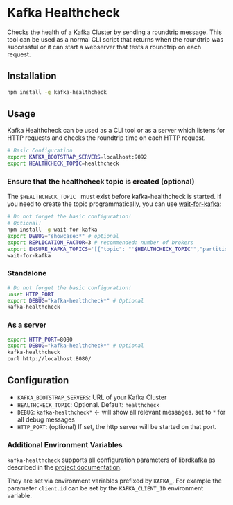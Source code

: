 # Kafka Healthcheck

Checks the health of a Kafka Cluster by sending a roundtrip
message. This tool can be used as a normal CLI script that returns
when the roundtrip was successful or it can start a webserver that
tests a roundtrip on each request.

## Installation

```sh
npm install -g kafka-healthcheck
```

## Usage

Kafka Healthcheck can be used as a CLI tool or as a server which
listens for HTTP requests and checks the roundtrip time on each HTTP
request.

```sh
# Basic Configuration
export KAFKA_BOOTSTRAP_SERVERS=localhost:9092
export HEALTHCHECK_TOPIC=healthcheck
```

### Ensure that the healthcheck topic is created (optional)

The `$HEALTHCHECK_TOPIC ` must exist before kafka-healthcheck is
started. If you need to create the topic programmatically, you can use
[wait-for-kafka](https://github.com/azapps/wait-for-kafka/):

```sh
# Do not forget the basic configuration!
# Optional!
npm install -g wait-for-kafka
export DEBUG="showcase:*" # optional
export REPLICATION_FACTOR=3 # recommended: number of brokers
export ENSURE_KAFKA_TOPICS='[{"topic": "'$HEALTHCHECK_TOPIC'","partitions": 1, "replicationFactor": '$REPLICATION_FACTOR'}]'
wait-for-kafka
```
### Standalone

```sh
# Do not forget the basic configuration!
unset HTTP_PORT
export DEBUG="kafka-healthcheck*" # Optional
kafka-healthcheck
```

### As a server

```sh
export HTTP_PORT=8080
export DEBUG="kafka-healthcheck*" # Optional
kafka-healthcheck
curl http://localhost:8080/
```

## Configuration

* `KAFKA_BOOTSTRAP_SERVERS`: URL of your Kafka Cluster
* `HEALTHCHECK_TOPIC`: Optional. Default: `healthcheck`
* `DEBUG`: `kafka-healthcheck*` ← will show all relevant messages. set
  to `*` for all debug messages
* `HTTP_PORT`: (optional) If set, the http server will be started on
  that port.

### Additional Environment Variables

`kafka-healthcheck` supports all configuration parameters of
librdkafka as described in the [project
documentation](https://github.com/edenhill/librdkafka/blob/0.11.1.x/CONFIGURATION.md).

They are set via environment variables prefixed by `KAFKA_`. For
example the parameter `client.id` can be set by the `KAFKA_CLIENT_ID`
environment variable.
